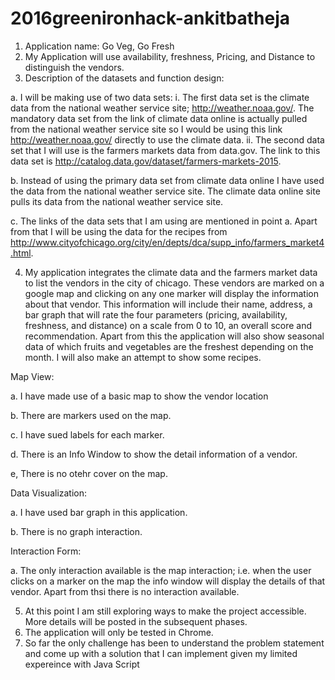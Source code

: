 # 2016greenironhack-ankitbatheja
1. Application name: Go Veg, Go Fresh
2. My Application will use availability, freshness, Pricing, and Distance to distinguish the vendors.
3. Description of the datasets and function design:

  a. I will be making use of two data sets:
    i. The first data set is the climate data from the national weather service site; http://weather.noaa.gov/. The mandatory data set from the link of climate data online is actually pulled from the national weather service site so I would be using this link http://weather.noaa.gov/ directly to use the climate data.
    ii. The second data set that I will use is the farmers markets data from data.gov. The link to this data set is http://catalog.data.gov/dataset/farmers-markets-2015.
  
  b. Instead of using the primary data set from climate data online I have used the data from the national weather service site. The climate data online site pulls its data from the national weather service site.
  
  c. The links of the data sets that I am using are mentioned in point a. Apart from that I will be using the data for the recipes from http://www.cityofchicago.org/city/en/depts/dca/supp_info/farmers_market4.html.

4. My application integrates the climate data and the farmers market data to list the vendors in the city of chicago. These vendors are marked on a google map and clicking on any one marker will display the information about that vendor. This information will include their name, address, a bar graph that will rate the four parameters (pricing, availability, freshness, and distance) on a scale from 0 to 10, an overall score and recommendation. Apart from this the application will also show seasonal data of which fruits and vegetables are the freshest depending on the month. I will also make an attempt to show some recipes.

  Map View:
  
  a. I have made use of a basic map to show the vendor location
  
  b. There are markers used on the map.
  
  c. I have sued labels for each marker.
  
  d. There is an Info Window to show the detail information of a vendor.
  
  e, There is no otehr cover on the map.
  
  Data Visualization:
  
  a. I have used bar graph in this application.
  
  b. There is no graph interaction.
  
  Interaction Form:
  
  a. The only interaction available is the map interaction; i.e. when the user clicks on a marker on the map the info window will display the details of that vendor. Apart from thsi there is no interaction available.
  
5. At this point I am still exploring ways to make the project accessible. More details will be posted in the subsequent phases.
6. The application will only be tested in Chrome.
7. So far the only challenge has been to understand the problem statement and come up with a solution that I can implement given my limited expereince with Java Script

